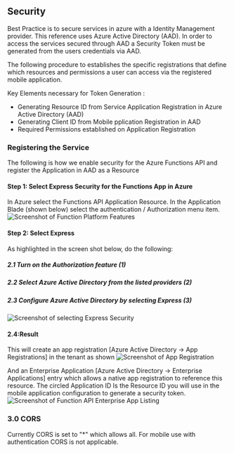 ## Security

Best Practice is to secure services in azure with a Identity Management provider.  This reference uses Azure Active Directory (AAD).  In order to access the services secured through AAD a Security Token must be generated from the users credentials via AAD.

The following procedure to establishes the specific registrations that define which resources and permissions a user can access via the registered mobile application.

Key Elements necessary for Token Generation :
<ul>
<li>Generating Resource ID from Service Application Registration in Azure Active Directory (AAD)</li>
<li>Generating Client ID from Mobile pplication Registration in AAD</li>
<li>Required Permissions established on Application Registration</li>
</ul>

### Registering the Service ###
The following is how we enable security for the Azure Functions API and register the Application in AAD as a Resource
#### Step 1: Select Express Security for the Functions App in Azure ####
In Azure select the Functions API Application Resource.  In the Application Blade (shown below) select the authentication / Authorization menu item.
![Screenshot of Function Platform Features](https://a65edf37839fb441e9d71f25.blob.core.windows.net/screenshots/SC_Security_01.png)

#### Step 2: Select Express ####
As highlighted in the screen shot below, do the following:
##### 2.1 Turn on the Authorization feature (1) #####
##### 2.2 Select Azure Active Directory from the listed providers (2) #####
##### 2.3 Configure Azure Active Directory by selecting <i>Express</i> (3) ######
![Screenshot of selecting Express Security](https://a65edf37839fb441e9d71f25.blob.core.windows.net/screenshots/SC_Security_02.png)

#### 2.4:Result ####
This will create an app registration [Azure Active Directory -> App Registrations] in the tenant as shown
![Screenshot of App Registration](https://a65edf37839fb441e9d71f25.blob.core.windows.net/screenshots/SC_Security_03.png) 

And an Enterprise Application [Azure Active Directory -> Enterprise Applications] entry which allows a native app registration to reference this resource.  The circled Application ID Is the Resource ID you will use in the mobile application configuration to generate a security token.
![Screenshot of Function API Enterprise App Listing](https://a65edf37839fb441e9d71f25.blob.core.windows.net/screenshots/SC_Security_04.png)

### 3.0 CORS ###
Currently CORS is set to "*" which allows all.  For mobile use with authentication CORS is not applicable.